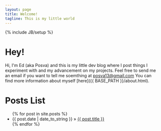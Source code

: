 ```yaml
---
layout: page
title: Welcome!
tagline: This is my little world
---
```

{% include JB/setup %}

# Hey!
Hi, I'm Ed (aka Posva) and this is my little dev blog where I post things I experiment with and my advancement on my projects.
Feel free to send me an email if you want to tell me soemthing at posva13@gmail.com
You can find more information about myself [here]({{ BASE_PATH }}/about.html).

# Posts List
<ul class="posts">
  {% for post in site.posts %}
    <li><span>{{ post.date | date_to_string }}</span> &raquo; <a href="{{ BASE_PATH }}{{ post.url }}">{{ post.title }}</a></li>
  {% endfor %}
</ul>


